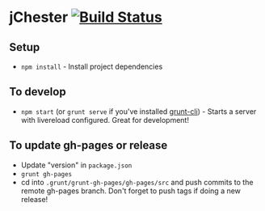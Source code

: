 jChester [![Build Status](https://travis-ci.org/jfly/jChester.png?branch=master)](https://travis-ci.org/jfly/jChester)
========

## Setup

- `npm install` - Install project dependencies

## To develop

- `npm start` (or `grunt serve` if you've installed
  [grunt-cli](http://gruntjs.com/getting-started#installing-the-cli)) - Starts
  a server with livereload configured. Great for development!

## To update gh-pages or release

- Update "version" in `package.json`
- `grunt gh-pages`
- cd into `.grunt/grunt-gh-pages/gh-pages/src` and push commits to the remote
  gh-pages branch. Don't forget to push tags if doing a new release!
